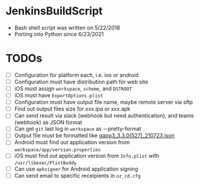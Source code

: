 # JenkinsBuildScript
* Bash shell script was written on 5/22/2018
* Porting into Python since 6/23/2021


# TODOs
- [ ] Configuration for platform each, i.e. ios or android
- [ ] Configuration must have distribution path for web site
- [ ] iOS must assign ``workspace``, ``scheme``, and ``DSTROOT``
- [ ] iOS must have ``ExportOptions.plist``
- [ ] Configuration must have output file name, maybe remote server via sftp
- [ ] Find out output files size for xxx.ipa or xxx.apk
- [ ] Can send result via slack (webhook but need authentication), and teams (webhook) as JSON format
- [ ] Can get ``git`` last log in ``workspace`` as --pretty-format
- [ ] Output file must be formatted like [gapp3_3.3.0(527)_210723.json](https://raw.githubusercontent.com/neoroman/JenkinsBuildScript/main/python/gapp3_3.3.0(527)_210723.json)
- [ ] Android must find out application version from ``workspace/app/version.properties``
- [ ] iOS must find out application version from ``Info.plist`` with ``/usr/libexec/PlistBuddy``
- [ ] Can use ``apksigner`` for Android application signing
- [ ] Can send email to specific receipients in ``oz_cd.cfg``
